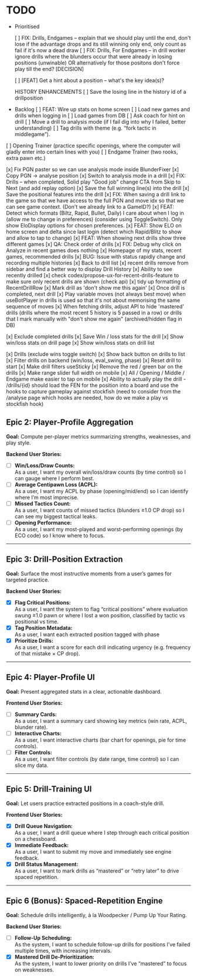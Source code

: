# TODO

- Prioritised

  [ ] FIX: Drills, Endgames – explain that we should play until the end, don't lose if the advantage drops and its still winning only end, only count as fail if it's now a dead draw
  [ ] FIX: Drills, For Endgames – in drill worker ignore drills where the blunders occur that were already in losing positions (unwinable) OR alternatively for those positons don't force play till the end? [DECISION]

  [ ] [FEAT] Get a hint about a position – what's the key idea(s)?

  HISTORY ENHANCEMENTS
  [ ] Save the losing line in the history id of a drillposition

- Backlog
  [ ] FEAT: Wire up stats on home screen
  [ ] Load new games and drills when logging in
  [ ] Load games from DB
  [ ] Ask coach for hint on drill
  [ ] Move a drill to analysis mode (if I fail dig into why I failed, better understanding)
  [ ] Tag drills with theme (e.g. “fork tactic in middlegame”).

[ ] Opening Trainer (practice specific openings, where the computer will gladly enter into certain lines with you)
[ ] Endgame Trainer (two rooks, extra pawn etc.)

[x] Fix PGN paster so we can use analysis mode inside BlunderFixer
[x] Copy PGN -> analyse position
[x] Switch to analysis mode in a drill
[x] FIX: Drills – when completed, Solid play "Good job" change CTA from Skip to Next (and add replay option)
[x] Save the full winning line(s) into the drill
[x] Save the positional features into the drill
[x] FIX: When saving a drill link to the game so that we have access to the full PGN and move idx so that we can see game context. (Don't we already link to a GameID?)
[x] FEAT: Detect which formats (Biltz, Rapid, Bullet, Daily) I care about when I log in (allow me to change in preferences) (consider using ToggleSwitch). Only show EloDisplay options for chosen preferences.
[x] FEAT: Show ELO on home screen and delta since last login (detect which Rapid/Blitz to show and allow to tap to change)
[x] FEAT: When showing next drills show three different games
[x] QA: Check order of drills
[x] FIX: Debug why click on Analyze in recent games does nothing
[x] Homepage of my stats, recent games, recommended drills
[x] BUG: Issue with status rapidly change and recording multiple histories
[x] Back to drill list
[x] recent drills remove from sidebar and find a better way to display Drill History
[x] Ability to see recently drilled
[x] check codex/propose-ux-for-recent-drills-feature to make sure only recent drills are shown (check api)
[x] tidy up formatting of RecentDrillRow
[x] Mark drill as 'don't show me this again'
[x] Once drill is completed, next drill
[x] Play variable moves (not always best move) when useBotPlayer in drills is used so that it's not about memorising the same sequence of moves
[x] When fetching drills, adjust API to hide 'mastered' drills (drills where the most recent 5 history is 5 passed in a row) or drills that I mark manually with "don't show me again" (archived/hidden flag in DB)

[x] Exclude completed drills
[x] Save Win / loss stats for the drill
[x] Show win/loss stats on drill page
[x] Show win/loss stats on drill list

[x] Drills (exclude wins toggle switch)
[x] Show back button on drills to list
[x] Filter drills on backend (win/loss, eval_swing, phase)
[x] Reset drill to start
[x] Make drill filters useSticky
[x] Remove the red / green bar on the drills
[x] Make range slider full width on mobile
[x] All / Opening / Middle / Endgame make easier to tap on mobile
[x] Ability to actually play the drill - /drills/{id} should load the FEN for the position into a board and use the hooks to capture gameplay against stockfish (need to consider from the /analyse page which hooks are needed, how do we make a play vs stockfish hook)

## Epic 2: Player-Profile Aggregation

**Goal:** Compute per-player metrics summarizing strengths, weaknesses, and play style.

**Backend User Stories:**

- [ ] **Win/Loss/Draw Counts:**  
       As a user, I want my overall win/loss/draw counts (by time control) so I can gauge where I perform best.
- [ ] **Average Centipawn Loss (ACPL):**  
       As a user, I want my ACPL by phase (opening/mid/end) so I can identify where I’m most imprecise.
- [ ] **Missed Tactics Count:**  
       As a user, I want counts of missed tactics (blunders ≥1.0 CP drop) so I can see my biggest tactical leaks.
- [ ] **Opening Performance:**  
       As a user, I want my most-played and worst-performing openings (by ECO code) so I know where to focus.

---

## Epic 3: Drill-Position Extraction

**Goal:** Surface the most instructive moments from a user’s games for targeted practice.

**Backend User Stories:**

- [x] **Flag Critical Positions:**  
       As a user, I want the system to flag “critical positions” where evaluation swung ≥1.0 pawn or where I lost a won position, classified by tactic vs positional vs time.
- [x] **Tag Position Metadata:**  
       As a user, I want each extracted position tagged with phase
- [x] **Prioritize Drills:**  
       As a user, I want a score for each drill indicating urgency (e.g. frequency of that mistake × CP drop).

---

## Epic 4: Player-Profile UI

**Goal:** Present aggregated stats in a clear, actionable dashboard.

**Frontend User Stories:**

- [ ] **Summary Cards:**  
       As a user, I want a summary card showing key metrics (win rate, ACPL, blunder rate).
- [ ] **Interactive Charts:**  
       As a user, I want interactive charts (bar chart for openings, pie for time controls).
- [ ] **Filter Controls:**  
       As a user, I want filter controls (by date range, time control) so I can slice my data.

---

## Epic 5: Drill-Training UI

**Goal:** Let users practice extracted positions in a coach-style drill.

**Frontend User Stories:**

- [x] **Drill Queue Navigation:**  
       As a user, I want a drill queue where I step through each critical position on a chessboard.
- [x] **Immediate Feedback:**  
       As a user, I want to submit my move and immediately see engine feedback.
- [x] **Drill Status Management:**  
       As a user, I want to mark drills as “mastered” or “retry later” to drive spaced repetition.

---

## Epic 6 (Bonus): Spaced-Repetition Engine

**Goal:** Schedule drills intelligently, à la Woodpecker / Pump Up Your Rating.

**Backend User Stories:**

- [ ] **Follow-Up Scheduling:**  
       As the system, I want to schedule follow-up drills for positions I’ve failed multiple times, with increasing intervals.
- [x] **Mastered Drill De-Prioritization:**  
       As the system, I want to lower priority on drills I’ve “mastered” to focus on weaknesses.
